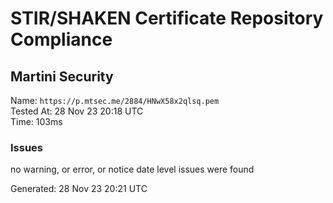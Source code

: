# STIR/SHAKEN Certificate Repository Compliance

## Martini Security

Name: `https://p.mtsec.me/2884/HNwX58x2qlsq.pem`\
Tested At: 28 Nov 23 20:18 UTC\
Time: 103ms

### Issues

no warning, or error, or notice date level issues were found

Generated: 28 Nov 23 20:21 UTC